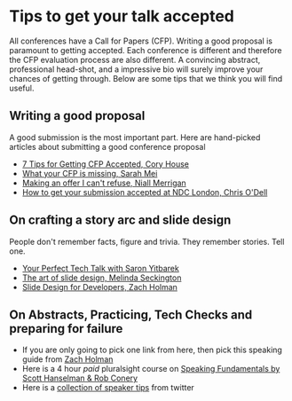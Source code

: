# Tips to get your talk accepted

All conferences have a Call for Papers (CFP). Writing a good proposal is paramount to getting accepted. Each conference is different and therefore the CFP evaluation process are also different. A convincing abstract, professional head-shot, and a impressive bio will surely improve your chances of getting through. Below are some tips that we think you will find useful.

## Writing a good proposal

A good submission is the most important part. Here are hand-picked articles about submitting a good conference proposal

- [7 Tips for Getting CFP Accepted, Cory House](https://medium.com/@housecor/conference-speaker-here-s-7-tips-for-getting-accepted-6151af513148#.7tc60xofe)
- [What your CFP is missing, Sarah Mei](http://www.sarahmei.com/blog/2014/04/07/what-your-conference-proposal-is-missing/)
- [Making an offer I can't refuse, Niall Merrigan](https://blog.ndcconferences.com/make-me-an-offer-i-cant-refuse-writing-an-abstracts-for-a-cfp/)
- [How to get your submission accepted at NDC London, Chris O'Dell](https://www.youtube.com/watch?v=Ah13fl6VZag)

## On crafting a story arc and slide design

People don't remember facts, figure and trivia. They remember stories. Tell one.

- [Your Perfect Tech Talk with Saron Yitbarek](https://www.youtube.com/watch?v=AzVr_nsKoZs)
- [The art of slide design, Melinda Seckington](https://www.youtube.com/watch?v=AoeeLl5FC-M)
- [Slide Design for Developers, Zach Holman](https://zachholman.com/posts/slide-design-for-developers/)

## On Abstracts, Practicing, Tech Checks and preparing for failure

- If you are only going to pick one link from here, then pick this speaking guide from [Zach Holman](https://speaking.io/)
- Here is a 4 hour *paid* pluralsight course on [Speaking Fundamentals by Scott Hanselman & Rob Conery](https://www.pluralsight.com/courses/speaking-fundamentals)
- Here is a [collection of speaker tips](https://blog.usejournal.com/things-i-wish-id-known-tips-for-first-time-conference-speakers-ffa4ca438ea) from twitter
